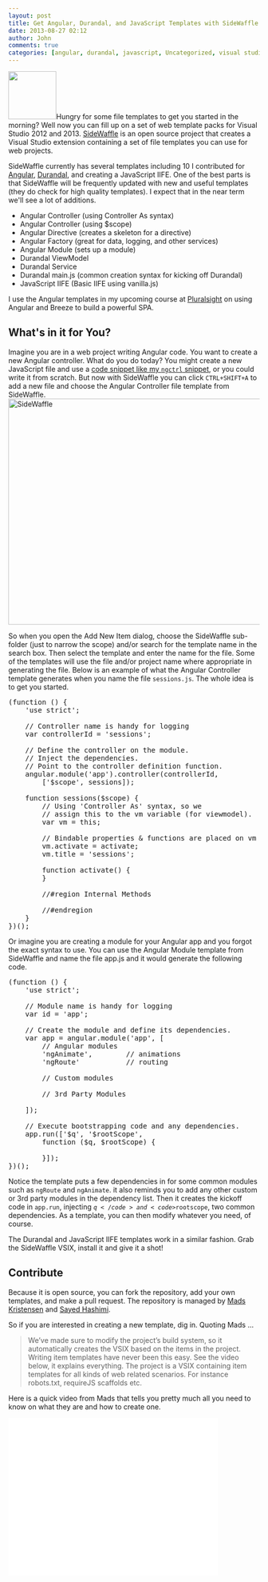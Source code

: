 ```yaml
---
layout: post
title: Get Angular, Durandal, and JavaScript Templates with SideWaffle
date: 2013-08-27 02:12
author: John
comments: true
categories: [angular, durandal, javascript, Uncategorized, visual studio 2012]
---
```

<img src="http://sidewaffle.com/img/logo.png" width="96" height="96" class="alignright" />Hungry for some file templates to get you started in the morning? Well now you can fill up on a set of web template packs for Visual Studio 2012 and 2013. <a href="http://www.sidewaffle.com" target="_blank">SideWaffle</a> is an open source project that creates a Visual Studio extension containing a set of file templates you can use for web projects. 

SideWaffle currently has several templates including 10 I contributed for <a href="http://www.angularjs.org" target="_blank">Angular</a>, <a href="http://www.durandaljs.com" target="_blank">Durandal</a>, and creating a JavaScript IIFE. One of the best parts is that SideWaffle will be frequently updated with new and useful templates (they do check for high quality templates). I expect that in the near term we'll see a lot of additions.
<ul>
<li>Angular Controller (using Controller As syntax)</li>
<li>Angular Controller (using $scope)</li>
<li>Angular Directive (creates a skeleton for a directive)</li>
<li>Angular Factory (great for data, logging, and other services)</li>
<li>Angular Module (sets up a module)</li>
<li>Durandal ViewModel</li>
<li>Durandal Service</li>
<li>Durandal main.js (common creation syntax for kicking off Durandal)</li>
<li>JavaScript IIFE (Basic IIFE using vanilla.js)
</ul>
I use the Angular templates in my upcoming course at <a href="http://www.pluralsight.com" target="_blank">Pluralsight</a> on using Angular and Breeze to build a powerful SPA.
<h2>What's in it for You?</h2>
Imagine you are in a web project writing Angular code. You want to create a new Angular controller. What do you do today? You might create a new JavaScript file and use a <a href="http://www.johnpapa.net/angularjs-code-snippets-for-visual-studio/" target="_blank">code snippet like my <code>ngctrl</code> snippet</a>, or you could write it from scratch. But now with SideWaffle you can click <code>CTRL+SHIFT+A</code> to add a new file and choose the Angular Controller file template from SideWaffle. 
<img src="http://images.johnpapa.net/wp-content/uploads/2013/08/SideWaffle-600x452.png" alt="SideWaffle" width="600" height="452" class="aligncenter size-large wp-image-20321" />

So when you open the Add New Item dialog, choose the SideWaffle sub-folder (just to narrow the scope) and/or search for the template name in the search box. Then select the template and enter the name for the file. Some of the templates will use the file and/or project name where appropriate in generating the file. Below is an example of what the Angular Controller template generates when you name the file <code>sessions.js</code>. The whole idea is to get you started.
<pre class="prettyprint linenums">
(function () {
    'use strict';

    // Controller name is handy for logging
    var controllerId = 'sessions';

    // Define the controller on the module.
    // Inject the dependencies. 
    // Point to the controller definition function.
    angular.module('app').controller(controllerId,
        ['$scope', sessions]);

    function sessions($scope) {
        // Using 'Controller As' syntax, so we 
        // assign this to the vm variable (for viewmodel).
        var vm = this;

        // Bindable properties & functions are placed on vm
        vm.activate = activate;
        vm.title = 'sessions';

        function activate() {
        }

        //#region Internal Methods        

        //#endregion
    }
})();
</pre> 

Or imagine you are creating a module for your Angular app and you forgot the exact syntax to use. You can use the Angular Module template from SideWaffle and name the file app.js and it would generate the following code.
<pre class="prettyprint linenums">
(function () {
    'use strict';

    // Module name is handy for logging
    var id = 'app';

    // Create the module and define its dependencies.
    var app = angular.module('app', [
        // Angular modules 
        'ngAnimate',        // animations
        'ngRoute'           // routing

        // Custom modules 

        // 3rd Party Modules
        
    ]);

    // Execute bootstrapping code and any dependencies.
    app.run(['$q', '$rootScope',
        function ($q, $rootScope) {

        }]);
})();
</pre>
Notice the template puts a few dependencies in for some common modules such as <code>ngRoute</code> and <code>ngAnimate</code>. it also reminds you to add any other custom or 3rd party modules in the dependency list. Then it creates the kickoff code in <code>app.run</code>, injecting <code>$q</code> and <code>$rootscope</code>, two common dependencies. As a template, you can then modify whatever you need, of course.

The Durandal and JavaScript IIFE templates work in a similar fashion. Grab the SideWaffle VSIX, install it and give it a shot!
<h2>Contribute</h2>
Because it is open source, you can fork the repository, add your own templates, and make a pull request. The repository is managed by <a href="https://twitter.com/mkristensen" target="_blank">Mads Kristensen</a> and <a href="https://twitter.com/sayedihashimi" target="_blank">Sayed Hashimi</a>.

So if you are interested in creating a new template, dig in. Quoting Mads ...
<blockquote>We’ve made sure to modify the project’s build system, so it automatically creates the VSIX based on the items in the project. Writing item templates have never been this easy. See the video below, it explains everything. The project is a VSIX containing item templates for all kinds of web related scenarios. For instance robots.txt, requireJS scaffolds etc.
</blockquote>

Here is a quick video from Mads that tells you pretty much all you need to know on what they are and how to create one.
<iframe width="420" height="315" src="//www.youtube.com/embed/h4VaORKgrOw" frameborder="0" allowfullscreen></iframe>
